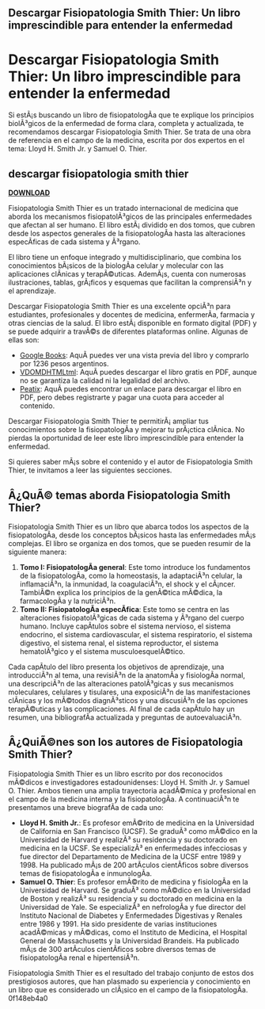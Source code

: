 ## Descargar Fisiopatologia Smith Thier: Un libro imprescindible para entender la enfermedad

  
# Descargar Fisiopatologia Smith Thier: Un libro imprescindible para entender la enfermedad
 
Si estÃ¡s buscando un libro de fisiopatologÃ­a que te explique los principios biolÃ³gicos de la enfermedad de forma clara, completa y actualizada, te recomendamos descargar Fisiopatologia Smith Thier. Se trata de una obra de referencia en el campo de la medicina, escrita por dos expertos en el tema: Lloyd H. Smith Jr. y Samuel O. Thier.
 
## descargar fisiopatologia smith thier


[**DOWNLOAD**](https://lodystiri.blogspot.com/?file=2tKoYd)

 
Fisiopatologia Smith Thier es un tratado internacional de medicina que aborda los mecanismos fisiopatolÃ³gicos de las principales enfermedades que afectan al ser humano. El libro estÃ¡ dividido en dos tomos, que cubren desde los aspectos generales de la fisiopatologÃ­a hasta las alteraciones especÃ­ficas de cada sistema y Ã³rgano.
 
El libro tiene un enfoque integrado y multidisciplinario, que combina los conocimientos bÃ¡sicos de la biologÃ­a celular y molecular con las aplicaciones clÃ­nicas y terapÃ©uticas. AdemÃ¡s, cuenta con numerosas ilustraciones, tablas, grÃ¡ficos y esquemas que facilitan la comprensiÃ³n y el aprendizaje.
 
Descargar Fisiopatologia Smith Thier es una excelente opciÃ³n para estudiantes, profesionales y docentes de medicina, enfermerÃ­a, farmacia y otras ciencias de la salud. El libro estÃ¡ disponible en formato digital (PDF) y se puede adquirir a travÃ©s de diferentes plataformas online. Algunas de ellas son:
 
- [Google Books](https://books.google.com/books/about/Fisiopatolog%C3%ADa_Principios_biol%C3%B3gicos_d.html?id=PvaDOwAACAAJ): AquÃ­ puedes ver una vista previa del libro y comprarlo por 1236 pesos argentinos.
- [VDOMDHTMLtml](https://dercamacaltebig.wixsite.com/swasverrasi/post/descargar-fisiopatologia-smith-thier): AquÃ­ puedes descargar el libro gratis en PDF, aunque no se garantiza la calidad ni la legalidad del archivo.
- [Peatix](https://descargar-fisiopatologia-smith-thier-88.peatix.com/): AquÃ­ puedes encontrar un enlace para descargar el libro en PDF, pero debes registrarte y pagar una cuota para acceder al contenido.

Descargar Fisiopatologia Smith Thier te permitirÃ¡ ampliar tus conocimientos sobre la fisiopatologÃ­a y mejorar tu prÃ¡ctica clÃ­nica. No pierdas la oportunidad de leer este libro imprescindible para entender la enfermedad.
  
Si quieres saber mÃ¡s sobre el contenido y el autor de Fisiopatologia Smith Thier, te invitamos a leer las siguientes secciones.
 
## Â¿QuÃ© temas aborda Fisiopatologia Smith Thier?
 
Fisiopatologia Smith Thier es un libro que abarca todos los aspectos de la fisiopatologÃ­a, desde los conceptos bÃ¡sicos hasta las enfermedades mÃ¡s complejas. El libro se organiza en dos tomos, que se pueden resumir de la siguiente manera:

1. **Tomo I: FisiopatologÃ­a general**: Este tomo introduce los fundamentos de la fisiopatologÃ­a, como la homeostasis, la adaptaciÃ³n celular, la inflamaciÃ³n, la inmunidad, la coagulaciÃ³n, el shock y el cÃ¡ncer. TambiÃ©n explica los principios de la genÃ©tica mÃ©dica, la farmacologÃ­a y la nutriciÃ³n.
2. **Tomo II: FisiopatologÃ­a especÃ­fica**: Este tomo se centra en las alteraciones fisiopatolÃ³gicas de cada sistema y Ã³rgano del cuerpo humano. Incluye capÃ­tulos sobre el sistema nervioso, el sistema endocrino, el sistema cardiovascular, el sistema respiratorio, el sistema digestivo, el sistema renal, el sistema reproductor, el sistema hematolÃ³gico y el sistema musculoesquelÃ©tico.

Cada capÃ­tulo del libro presenta los objetivos de aprendizaje, una introducciÃ³n al tema, una revisiÃ³n de la anatomÃ­a y fisiologÃ­a normal, una descripciÃ³n de las alteraciones patolÃ³gicas y sus mecanismos moleculares, celulares y tisulares, una exposiciÃ³n de las manifestaciones clÃ­nicas y los mÃ©todos diagnÃ³sticos y una discusiÃ³n de las opciones terapÃ©uticas y las complicaciones. Al final de cada capÃ­tulo hay un resumen, una bibliografÃ­a actualizada y preguntas de autoevaluaciÃ³n.
 
## Â¿QuiÃ©nes son los autores de Fisiopatologia Smith Thier?
 
Fisiopatologia Smith Thier es un libro escrito por dos reconocidos mÃ©dicos e investigadores estadounidenses: Lloyd H. Smith Jr. y Samuel O. Thier. Ambos tienen una amplia trayectoria acadÃ©mica y profesional en el campo de la medicina interna y la fisiopatologÃ­a. A continuaciÃ³n te presentamos una breve biografÃ­a de cada uno:

- **Lloyd H. Smith Jr.**: Es profesor emÃ©rito de medicina en la Universidad de California en San Francisco (UCSF). Se graduÃ³ como mÃ©dico en la Universidad de Harvard y realizÃ³ su residencia y su doctorado en medicina en la UCSF. Se especializÃ³ en enfermedades infecciosas y fue director del Departamento de Medicina de la UCSF entre 1989 y 1998. Ha publicado mÃ¡s de 200 artÃ­culos cientÃ­ficos sobre diversos temas de fisiopatologÃ­a e inmunologÃ­a.
- **Samuel O. Thier**: Es profesor emÃ©rito de medicina y fisiologÃ­a en la Universidad de Harvard. Se graduÃ³ como mÃ©dico en la Universidad de Boston y realizÃ³ su residencia y su doctorado en medicina en la Universidad de Yale. Se especializÃ³ en nefrologÃ­a y fue director del Instituto Nacional de Diabetes y Enfermedades Digestivas y Renales entre 1986 y 1991. Ha sido presidente de varias instituciones acadÃ©micas y mÃ©dicas, como el Instituto de Medicina, el Hospital General de Massachusetts y la Universidad Brandeis. Ha publicado mÃ¡s de 300 artÃ­culos cientÃ­ficos sobre diversos temas de fisiopatologÃ­a renal e hipertensiÃ³n.

Fisiopatologia Smith Thier es el resultado del trabajo conjunto de estos dos prestigiosos autores, que han plasmado su experiencia y conocimiento en un libro que es considerado un clÃ¡sico en el campo de la fisiopatologÃ­a.
 0f148eb4a0
